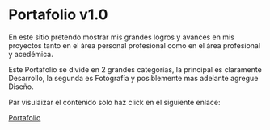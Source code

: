 # Portafolio v1.0

En este sitio pretendo mostrar mis grandes logros y avances en mis proyectos tanto en el área personal profesional como en el área profesional y acedémica.
<p>
    Este Portafolio se divide en 2 grandes categorías, la principal es claramente Desarrollo, la segunda es Fotografía y posiblemente mas adelante agregue Diseño.
</p>
<p>
    Par visulaizar el contenido solo haz click en el siguiente enlace:
</p>
<a href="https://darikharian.github.io/Portfolio/">Portafolio</a>